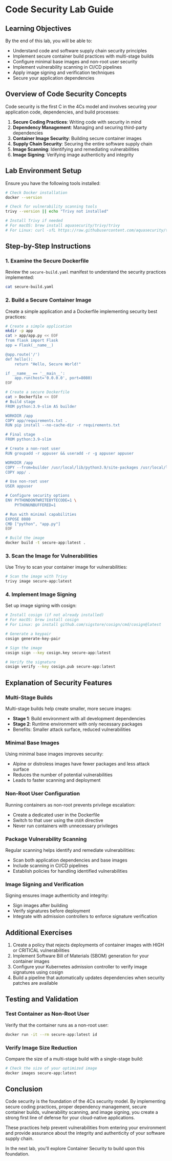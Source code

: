 # Code Security Lab Guide

## Learning Objectives

By the end of this lab, you will be able to:
- Understand code and software supply chain security principles
- Implement secure container build practices with multi-stage builds
- Configure minimal base images and non-root user security
- Implement vulnerability scanning in CI/CD pipelines
- Apply image signing and verification techniques
- Secure your application dependencies

## Overview of Code Security Concepts

Code security is the first C in the 4Cs model and involves securing your application code, dependencies, and build processes:

1. **Secure Coding Practices**: Writing code with security in mind
2. **Dependency Management**: Managing and securing third-party dependencies
3. **Container Image Security**: Building secure container images
4. **Supply Chain Security**: Securing the entire software supply chain
5. **Image Scanning**: Identifying and remediating vulnerabilities
6. **Image Signing**: Verifying image authenticity and integrity

## Lab Environment Setup

Ensure you have the following tools installed:

```bash
# Check Docker installation
docker --version

# Check for vulnerability scanning tools
trivy --version || echo "Trivy not installed"

# Install Trivy if needed
# For macOS: brew install aquasecurity/trivy/trivy
# For Linux: curl -sfL https://raw.githubusercontent.com/aquasecurity/trivy/main/contrib/install.sh | sh -s -- -b /usr/local/bin
```

## Step-by-Step Instructions

### 1. Examine the Secure Dockerfile

Review the `secure-build.yaml` manifest to understand the security practices implemented:

```bash
cat secure-build.yaml
```

### 2. Build a Secure Container Image

Create a simple application and a Dockerfile implementing security best practices:

```bash
# Create a simple application
mkdir -p app
cat > app/app.py << EOF
from flask import Flask
app = Flask(__name__)

@app.route('/')
def hello():
    return "Hello, Secure World!"

if __name__ == '__main__':
    app.run(host='0.0.0.0', port=8080)
EOF

# Create a secure Dockerfile
cat > Dockerfile << EOF
# Build stage
FROM python:3.9-slim AS builder

WORKDIR /app
COPY app/requirements.txt .
RUN pip install --no-cache-dir -r requirements.txt

# Final stage
FROM python:3.9-slim

# Create a non-root user
RUN groupadd -r appuser && useradd -r -g appuser appuser

WORKDIR /app
COPY --from=builder /usr/local/lib/python3.9/site-packages /usr/local/lib/python3.9/site-packages
COPY app/ .

# Use non-root user
USER appuser

# Configure security options
ENV PYTHONDONTWRITEBYTECODE=1 \
    PYTHONUNBUFFERED=1

# Run with minimal capabilities
EXPOSE 8080
CMD ["python", "app.py"]
EOF

# Build the image
docker build -t secure-app:latest .
```

### 3. Scan the Image for Vulnerabilities

Use Trivy to scan your container image for vulnerabilities:

```bash
# Scan the image with Trivy
trivy image secure-app:latest
```

### 4. Implement Image Signing

Set up image signing with cosign:

```bash
# Install cosign (if not already installed)
# For macOS: brew install cosign
# For Linux: go install github.com/sigstore/cosign/cmd/cosign@latest

# Generate a keypair
cosign generate-key-pair

# Sign the image
cosign sign --key cosign.key secure-app:latest

# Verify the signature
cosign verify --key cosign.pub secure-app:latest
```

## Explanation of Security Features

### Multi-Stage Builds

Multi-stage builds help create smaller, more secure images:

- **Stage 1**: Build environment with all development dependencies
- **Stage 2**: Runtime environment with only necessary packages
- Benefits: Smaller attack surface, reduced vulnerabilities

### Minimal Base Images

Using minimal base images improves security:

- Alpine or distroless images have fewer packages and less attack surface
- Reduces the number of potential vulnerabilities
- Leads to faster scanning and deployment

### Non-Root User Configuration

Running containers as non-root prevents privilege escalation:

- Create a dedicated user in the Dockerfile
- Switch to that user using the `USER` directive
- Never run containers with unnecessary privileges

### Package Vulnerability Scanning

Regular scanning helps identify and remediate vulnerabilities:

- Scan both application dependencies and base images
- Include scanning in CI/CD pipelines
- Establish policies for handling identified vulnerabilities

### Image Signing and Verification

Signing ensures image authenticity and integrity:

- Sign images after building
- Verify signatures before deployment
- Integrate with admission controllers to enforce signature verification

## Additional Exercises

1. Create a policy that rejects deployments of container images with HIGH or CRITICAL vulnerabilities
2. Implement Software Bill of Materials (SBOM) generation for your container images
3. Configure your Kubernetes admission controller to verify image signatures using cosign
4. Build a pipeline that automatically updates dependencies when security patches are available

## Testing and Validation

### Test Container as Non-Root User

Verify that the container runs as a non-root user:

```bash
docker run -it --rm secure-app:latest id
```

### Verify Image Size Reduction

Compare the size of a multi-stage build with a single-stage build:

```bash
# Check the size of your optimized image
docker images secure-app:latest
```

## Conclusion

Code security is the foundation of the 4Cs security model. By implementing secure coding practices, proper dependency management, secure container builds, vulnerability scanning, and image signing, you create a strong first line of defense for your cloud-native applications.

These practices help prevent vulnerabilities from entering your environment and provide assurance about the integrity and authenticity of your software supply chain.

In the next lab, you'll explore Container Security to build upon this foundation.

